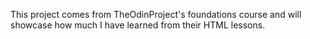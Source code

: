 This project comes from TheOdinProject's foundations course and will showcase how much I have learned from their HTML lessons.
